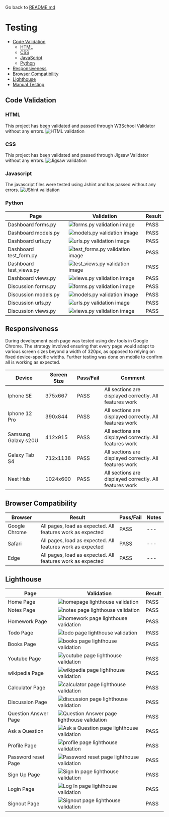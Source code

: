 Go back to [README.md](/README.md)

# Testing
- [Code Validation](#code-validation)
    - [HTML](#html)
    - [CSS](#css)
    - [JavaScript](#javascript)
    - [Python](#python)
- [Responsiveness](#responsiveness)
- [Browser Compatibility](#browser-compatibility)
- [Lighthouse](#lighthouse)
- [Manual Testing](#manual-testing)

## Code Validation
### HTML

This project has been validated and passed through W3School Validator without any errors.
![HTML validation](static/images/readme_images/test-results/ssp-html-validator.png)

### CSS
This project has been validated and passed through Jigsaw Validator without any errors.
![Jigsaw validation](static/images/readme_images/test-results/ssp-jigsawvalidation.png)

### Javascript
The javascript files were tested using Jshint and has passed without any errors.
![JShint validation](static/images/readme_images/test-results/ssp-jshint.png)


### Python
|Page   | Validation   | Result  |
|--- |--- |---|
| Dashboard forms.py|![forms.py validation image](static/images/readme_images/test-results/ssp-dash-forms.png)|PASS|
|Dashboard models.py |![models.py validation image](static/images/readme_images/test-results/dashboard-models-vali.png)|PASS|
|Dashboard urls.py|![urls.py validation image](static/images/readme_images/test-results/dashboard-urls.png)|PASS|
|Dashboard test_form.py|![test_forms.py validation image](static/images/readme_images/test-results/dashboard-testform-vali.png)|PASS|
|Dashboard test_views.py|![test_views.py validation image]()|PASS|
|Dashboard views.py|![views.py validation image ]()|PASS|
|Discussion forms.py|![forms.py validation image](static/images/readme_images/test-results/discussion-forms.py.vali.png)| PASS|
|Discussion models.py |![models.py validation image](static/images/readme_images/test-results/discussion-models-vali.png)|PASS|
|Discussion urls.py|![urls.py validation image](static/images/readme_images/test-results/discussion-urls-vali.png)|PASS |
|Discussion views.py|![views.py validation image](static/images/readme_images/test-results/discussion-views-vali.png)|PASS |

## Responsiveness
During development each page was tested using dev tools in Google Chrome. The strategy involved ensuring that every page would adapt to various screen sizes beyond a width of 320px, as opposed to relying on fixed device-specific widths.
Further testing was done on mobile to confirm all is working as expected.

|Device|Screen Size|Pass/Fail|Comment|
| --- | --- | --- | ---|
| Iphone SE | 375x667 | PASS | All sections are displayed correctly. All features work|
| Iphone 12 Pro | 390x844 | PASS | All sections are displayed correctly. All features work|
| Samsung Galaxy s20U | 412x915 | PASS | All sections are displayed correctly. All features work|
| Galaxy Tab S4 | 712x1138| PASS | All sections are displayed correctly. All features work|
| Nest Hub | 1024x600 | PASS | All sections are displayed correctly. All features work|


## Browser Compatibility

|Browser|Result|Pass/Fail|Notes|
| --- | --- | --- | ---|
| Google Chrome | All pages, load as expected. All features work as expected | PASS | --- |
| Safari | All pages, load as expected. All features work as expected | PASS | --- |
| Edge | All pages, load as expected. All features work as expected | PASS | --- |


## Lighthouse
|Page |Validation| Result|
|---|---|---|
|Home Page|![homepage lighthouse validation](static/images/readme_images/test-results/ssp-lighthouse-homepage.png)|PASS|
|Notes Page|![notes page lighthouse validation](static/images/readme_images/test-results/ssp-lighthouse-create-notes.png)|PASS|
|Homework Page|![homework page lighthouse validation](static/images/readme_images/test-results/ssp-lighthouse-homework.png)|PASS|
|Todo Page|![todo page lighthouse validation](static/images/readme_images/test-results/ssp-lighthouse-todo-page.png)|PASS|
|Books Page|![books page lighthouse validation](static/images/readme_images/test-results/ssp-lighthouse-books.png)|PASS|
|Youtube Page|![youtube page lighthouse validation](static/images/readme_images/test-results/ssp-lighthouse-youtube.png)|PASS|
|wikipedia Page|![wikipedia page lighthouse validation](static/images/readme_images/test-results/ssp-lighthouse-wiki.png)|PASS|
|Calculator Page|![calculator page lighthouse validation](static/images/readme_images/test-results/ssp-lighthouse-calculator.png)|PASS|
|Discussion Page|![discussion page lighthouse validation](static/images/readme_images/test-results/ssp-lighthouse-discussion.png)|PASS|
|Question Answer Page|![Question Answer page lighthouse validation](static/images/readme_images/test-results/ssp-lighthouse-questionanswer.png)|PASS|
|Ask a Question|![Ask a Question page lighthouse validation](static/images/readme_images/test-results/ssp-lighthouse-askaquestion.png)|PASS|
|Profile Page|![profile page lighthouse validation](static/images/readme_images/test-results/ssp-lighthouse-profile.png)|PASS|
|Password reset Page|![Password reset page lighthouse validation](static/images/readme_images/test-results/ssp-lighthouse-passwrdreset.png)|PASS|
|Sign Up Page|![Sign In  page lighthouse validation](static/images/readme_images/test-results/ssp-lighthouse-signup.png)|PASS|
|Login Page|![Log In page lighthouse validation](static/images/readme_images/test-results/ssp-lighthouse-signin.png)|PASS|
|Signout Page|![Signout page lighthouse validation](static/images/readme_images/test-results/ssp-lighthouse-signout.png)|PASS|



